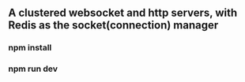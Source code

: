 ## A clustered websocket and http servers, with Redis as the socket(connection) manager
### npm install
### npm run dev